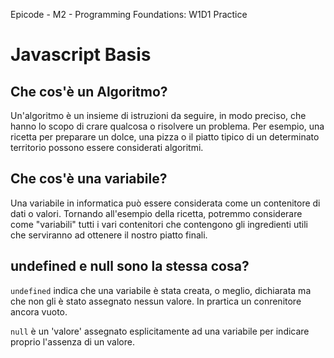 Epicode - M2 - Programming Foundations: W1D1 Practice

# Javascript Basis

## Che cos'è un Algoritmo?

Un'algoritmo è un insieme di istruzioni da seguire, in modo preciso, che hanno lo scopo di crare qualcosa o risolvere un problema. 
Per esempio, una ricetta per preparare un dolce, una pizza o il piatto tipico di un determinato territorio possono essere considerati algoritmi.

## Che cos'è una variabile?

Una variabile in informatica può essere considerata come un contenitore di dati o valori. Tornando all'esempio della ricetta, potremmo considerare come "variabili" tutti i vari contenitori che contengono gli ingredienti utili che serviranno ad ottenere il nostro piatto finali. 

## undefined e null sono la stessa cosa?

`undefined` indica che una variabile è stata creata, o meglio, dichiarata ma che non gli è stato assegnato nessun valore. In prartica un conrenitore ancora vuoto.

`null` è un 'valore' assegnato esplicitamente ad una variabile per indicare proprio l'assenza di un valore. 

